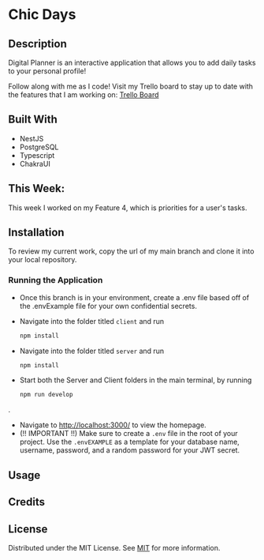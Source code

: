 # Chic Days 

## Description

Digital Planner is an interactive application that allows you to add daily tasks to your personal profile!

Follow along with me as I code! Visit my Trello board to stay up to date with the features that I am working on: [Trello Board](https://trello.com/b/Cu7Oloup/to-do-list)

## Built With

- NestJS
- PostgreSQL
- Typescript
- ChakraUI

## This Week:

This week I worked on my Feature 4, which is priorities for a user's tasks. 

## Installation

To review my current work, copy the url of my main branch and clone it into your local repository. 

### Running the Application

 - Once this branch is in your environment, create a .env file based off of the .envExample file for your own confidential secrets.
  
 - Navigate into the folder titled
   `client`
    and run
   ```sh
   npm install
   ```
 - Navigate into the folder titled
   `server`
   and run
   ```sh
   npm install
   ```
 - Start both the Server and Client folders in the main terminal, by running
   ```sh
   npm run develop
   ```
  .
 - Navigate to [http://localhost:3000/](http://localhost:3000/) to view the homepage.
 - (!! IMPORTANT !!) Make sure to create a `.env` file in the root of your project. Use the `.envEXAMPLE` as a template for your database name, username, password, and a random password for your JWT secret.

## Usage

## Credits

## License

Distributed under the MIT License. See [MIT](https://choosealicense.com/licenses/mit/) for more information.
